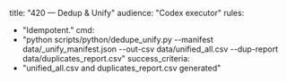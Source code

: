 title: "420 — Dedup & Unify"
audience: "Codex executor"
rules:
  - "Idempotent."
cmd:
  - "python scripts/python/dedupe_unify.py --manifest data/_unify_manifest.json --out-csv data/unified_all.csv --dup-report data/duplicates_report.csv"
success_criteria:
  - "unified_all.csv and duplicates_report.csv generated"
